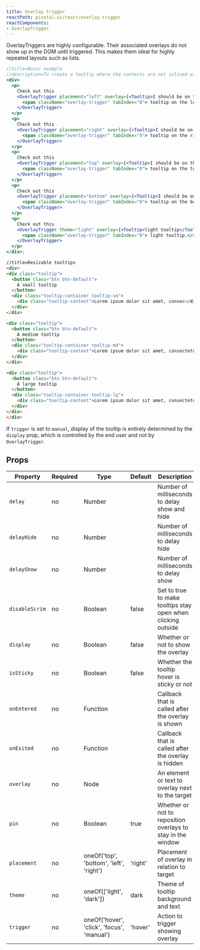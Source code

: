 ```yaml
---
title: Overlay trigger
reactPath: pivotal-ui/react/overlay-trigger
reactComponents:
- OverlayTrigger
---
```


OverlayTriggers are highly configurable. Their associated overlays do not show up in the DOM until triggered.
This makes them ideal for highly repeated layouts such as lists.

```jsx
//title=Basic example
//description=To create a tooltip where the contents are not inlined with the triggering element itself, use the OverlayTrigger component. If the `overlay` property passed into the `OverlayTrigger` will be displayed on hover, this is where the `Tooltip` can be used. This can be useful in situations where you want to have many different elements trigger the same tooltip. Tooltips are placed using the `placement` property on `OverlayTrigger`.
<div>
  <p>
    Check out this
    <OverlayTrigger placement="left" overlay={<Tooltip>I should be on the left</Tooltip>}>
      <span className="overlay-trigger" tabIndex="0"> tooltip on the left.</span>
    </OverlayTrigger>
  </p>
  <p>
    Check out this
    <OverlayTrigger placement="right" overlay={<Tooltip>I should be on the right</Tooltip>}>
      <span className="overlay-trigger" tabIndex="0"> tooltip on the right.</span>
    </OverlayTrigger>
  </p>
  <p>
    Check out this
    <OverlayTrigger placement="top" overlay={<Tooltip>I should be on the top</Tooltip>}>
      <span className="overlay-trigger" tabIndex="0"> tooltip on the top.</span>
    </OverlayTrigger>
  </p>
  <p>
    Check out this
    <OverlayTrigger placement="bottom" overlay={<Tooltip>I should be on the bottom</Tooltip>}>
      <span className="overlay-trigger" tabIndex="0"> tooltip on the bottom.</span>
    </OverlayTrigger>
  </p>
  <p>
    Check out this
    <OverlayTrigger theme="light" overlay={<Tooltip>light tooltip</Tooltip>}>
      <span className="overlay-trigger" tabIndex="0"> light tooltip.</span>
    </OverlayTrigger>
  </p>
</div>;
```

```html
//title=Resizable tooltips
<div>
<div class="tooltip">
  <button class="btn btn-default">
    A small tooltip
  </button>
  <div class="tooltip-container tooltip-sm">
    <div class="tooltip-content">Lorem ipsum dolor sit amet, consec</div>
  </div>
</div>

<div class="tooltip">
  <button class="btn btn-default">
    A medium tooltip
  </button>
  <div class="tooltip-container tooltip-md">
    <div class="tooltip-content">Lorem ipsum dolor sit amet, consectetur adipiscing elit, sed do eiusmod tempor</div>
  </div>
</div>

<div class="tooltip">
  <button class="btn btn-default">
    A large tooltip
  </button>
  <div class="tooltip-container tooltip-lg">
    <div class="tooltip-content">Lorem ipsum dolor sit amet, consectetur adipiscing elit, sed do eiusmod tempor incididunt ut labore et dolore magna aliqua.</div>
  </div>
</div>
</div>
```

If `trigger` is set to `manual`, display of the tooltip is entirely determined by the `display` prop,
which is controlled by the end user and not by `OverlayTrigger`.

## Props

Property       | Required | Type                                       | Default | Description
---------------|----------|--------------------------------------------|---------|---------------------------------------
`delay`        | no       | Number                                     |         | Number of milliseconds to delay show and hide
`delayHide`    | no       | Number                                     |         | Number of milliseconds to delay hide
`delayShow`    | no       | Number                                     |         | Number of milliseconds to delay show
`disableScrim` | no       | Boolean                                    | false   | Set to true to make tooltips stay open when clicking outside
`display`      | no       | Boolean                                    | false   | Whether or not to show the overlay
`isSticky`     | no       | Boolean                                    | false   | Whether the tooltip hover is sticky or not
`onEntered`    | no       | Function                                   |         | Callback that is called after the overlay is shown
`onExited`     | no       | Function                                   |         | Callback that is called after the overlay is hidden
`overlay`      | no       | Node                                       |         | An element or text to overlay next to the target
`pin`          | no       | Boolean                                    | true    | Whether or not to reposition overlays to stay in the window
`placement`    | no       | oneOf('top', 'bottom', 'left', 'right')    | 'right' | Placement of overlay in relation to target
`theme`        | no       | oneOf(['light', 'dark'])                   | dark    | Theme of tooltip background and text
`trigger`      | no       | oneOf('hover', 'click', 'focus', 'manual') | 'hover' | Action to trigger showing overlay
